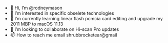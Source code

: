 - 👋 Hi, I’m @rodneymason
- 👀 I’m interested in specific obselete technologies 
- 🌱 I’m currently learning linear flash pcmcia card editing
and upgrade my 2011 MBP to macOS 11.13
- 💞️ I’m looking to collaborate on Hi-scan Pro updates
- 📫 How to reach me email shrubbrocketear@gmail

<!---
rodneymason/rodneymason is a ✨ special ✨ repository because its `README.md` (this file) appears on your GitHub profile.
You can click the Preview link to take a look at your changes.
--->
